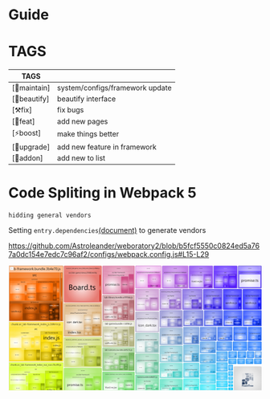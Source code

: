 # Guide
# TAGS

| TAGS  |   |
|---|---|
| [🧻maintain]  | system/configs/framework update |
| [🌈beautify]  | beautify interface              |
| [⚒️fix]       | fix bugs                        |
| [🎉feat]      | add new pages                   |
| [⚡boost]     | make things better              |
| [🌟upgrade]   | add new feature in framework    |
| [🍕addon]     | add new to list                 |

# Code Spliting in Webpack 5

```
hidding general vendors
```
Setting `entry.dependencies`[(document)](entry) to generate vendors

https://github.com/Astroleander/weboratory2/blob/b5fcf5550c0824ed5a767a0dc154e7edc7c96af2/configs/webpack.config.js#L15-L29

![webpack-analyzer](./docs/assets/webpack-analyzer.png)